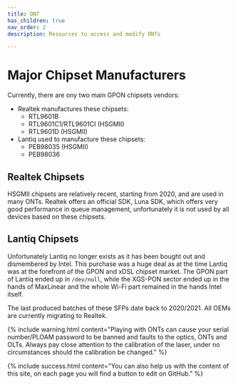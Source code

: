 ```yaml
---
title: ONT
has_children: true
nav_order: 2
description: Resources to access and modify ONTs

---
```



# Major Chipset Manufacturers

Currently, there are ony two main GPON chipsets vendors:

- Realtek manufactures these chipsets:
    * RTL9601B  
    * RTL9601C1/RTL9601CI (HSGMII)
    * RTL9601D (HSGMII)
- Lantiq used to manufacture these chipsets:
    * PEB98035 (HSGMII)
    * PEB98036

## Realtek Chipsets

HSGMII chipsets are relatively recent, starting from 2020, and are used in many ONTs. Realtek offers an official SDK, Luna SDK, which offers very good performance in queue management, unfortunately it is not used by all devices based on these chipsets.

## Lantiq Chipsets

Unfortunately Lantiq no longer exists as it has been bought out and dismembered by Intel. This purchase was a huge deal as at the time Lantiq was at the forefront of the GPON and xDSL chipset market.
The GPON part of Lantiq ended up in `/dev/null`, while the XGS-PON sector ended up in the hands of MaxLinear and the whole Wi-Fi part remained in the hands Intel itself.

The last produced batches of these SFPs date back to 2020/2021. All OEMs are currently migrating to Realtek.

{% include warning.html content="Playing with ONTs can cause your serial number/PLOAM password to be banned and faults to the optics, ONTs and OLTs. Always pay close attention to the calibration of the laser, under no circumstances should the calibration be changed." %}

{% include success.html content="You can also help us with the content of this site, on each page you will find a button to edit on GitHub." %}
